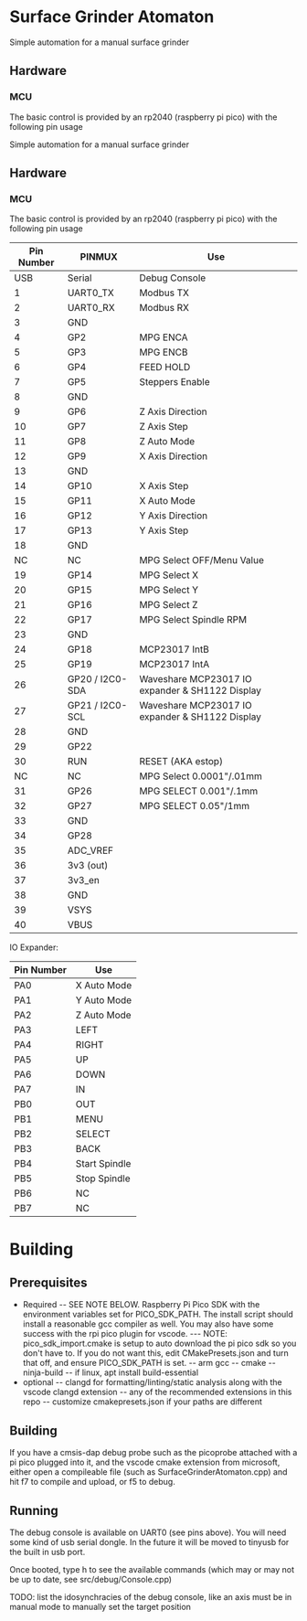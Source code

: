 # Surface Grinder Atomaton
Simple automation for a manual surface grinder

## Hardware
### MCU
The basic control is provided by an rp2040 (raspberry pi pico) with the following pin usage

Simple automation for a manual surface grinder

## Hardware
### MCU
The basic control is provided by an rp2040 (raspberry pi pico) with the following pin usage

| Pin Number | PINMUX | Use |
|------------|---|-----|
| USB        | Serial | Debug Console |
| 1          | UART0_TX  | Modbus TX |
| 2          | UART0_RX  | Modbus RX    |
| 3          | GND  |     |
| 4          | GP2  | MPG ENCA |
| 5          | GP3  | MPG ENCB |
| 6          | GP4  | FEED HOLD |
| 7          | GP5  | Steppers Enable |
| 8          | GND  |  |
| 9          | GP6  | Z Axis Direction |
| 10         | GP7  | Z Axis Step |
| 11         | GP8  | Z Auto Mode    |
| 12         | GP9  | X Axis Direction    |
| 13         | GND  |     |
| 14         | GP10  | X Axis Step    |
| 15         | GP11  | X Auto Mode    |
| 16         | GP12  | Y Axis Direction    |
| 17         | GP13  | Y Axis Step    |
| 18         | GND  |     |
| NC         | NC  | MPG Select OFF/Menu Value    |
| 19         | GP14  | MPG Select X |
| 20         | GP15  | MPG Select Y   |
| 21         | GP16  | MPG Select Z    |
| 22         | GP17  | MPG Select Spindle RPM    |
| 23         | GND  |    |
| 24         | GP18  | MCP23017 IntB    |
| 25         | GP19  | MCP23017 IntA    |
| 26         | GP20 / I2C0-SDA | Waveshare MCP23017 IO expander  & SH1122 Display |
| 27         | GP21 / I2C0-SCL  | Waveshare MCP23017 IO expander  & SH1122 Display |
| 28         | GND  |     |
| 29         | GP22  |     |
| 30         | RUN  | RESET (AKA estop)    |
| NC         | NC  | MPG Select 0.0001"/.01mm    |
| 31         | GP26  | MPG SELECT 0.001"/.1mm  |
| 32         | GP27  | MPG SELECT 0.05"/1mm |
| 33         | GND  |     |
| 34         | GP28  |     |
| 35         | ADC_VREF  |     |
| 36         | 3v3 (out)  |     |
| 37         | 3v3_en  |     |
| 38         | GND  |     |
| 39         | VSYS  |     |
| 40         | VBUS  |     |


IO Expander:

| Pin Number | Use |
|------------|---|
| PA0         | X Auto Mode  |
| PA1         | Y Auto Mode  |
| PA2         | Z Auto Mode  |
| PA3        | LEFT  |
| PA4          | RIGHT  |
| PA5          | UP  |
| PA6         | DOWN  |
| PA7          | IN  |
| PB0          | OUT  |
| PB1         | MENU  |
| PB2         | SELECT  |
| PB3         | BACK  |
| PB4         | Start Spindle  |
| PB5         | Stop Spindle  |
| PB6         | NC  |
| PB7         | NC  |

# Building
## Prerequisites
- Required
-- SEE NOTE BELOW. Raspberry Pi Pico SDK with the environment variables set for PICO_SDK_PATH. The install script should install a reasonable gcc compiler as well. You may also have some success with the rpi pico plugin for vscode.
--- NOTE: pico_sdk_import.cmake is setup to auto download the pi pico sdk so you don't have to. If you do not want this, edit CMakePresets.json and turn that off, and ensure PICO_SDK_PATH is set.
-- arm gcc
-- cmake
-- ninja-build
-- if linux, apt install build-essential
- optional
-- clangd for formatting/linting/static analysis along with the vscode clangd extension
-- any of the recommended extensions in this repo
-- customize cmakepresets.json if your paths are different
## Building
If you have a cmsis-dap debug probe such as the picoprobe attached with a pi pico plugged into it, and the vscode cmake extension from microsoft, either open a compileable file (such as SurfaceGrinderAtomaton.cpp) and hit f7 to compile and upload, or f5 to debug.

## Running
The debug console is available on UART0 (see pins above). You will need some kind of usb serial dongle. In the future it will be moved to tinyusb for the built in usb port.

Once booted, type h to see the available commands (which may or may not be up to date, see src/debug/Console.cpp)

TODO: list the idosynchracies of the debug console, like an axis must be in manual mode to manually set the target position